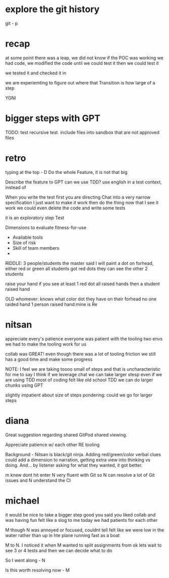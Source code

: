 # explore the git history
git - p



# recap
at some point there was a leap, we did not know if the POC 
was working
we had code, we modified the code until we could test it
 then 
 we could test it

 we tested it and checked it in

 we are experiemting to figure out where that Transition is
 how large of a step

 YGNI

# bigger steps with GPT
TODO:
test recursive
test. include files into sandbox that are not approved files

# retro
typing at the top - D
Do the whole Feature, 
it is not that big

Describe the feature to GPT
can we use TDD?
use english in a test context, instead of 

When you write the test first you are directing Chat into a very narrow specification
I just want to make it work
then 
do the thing now that I see it work 
we could even delete the code and write some tests

it is an exploratory step
Test

Dimensions to evaluate fitness-for-use
- Available tools
- Size of risk
- Skill of team members
- 

RIDDLE:
3 people/students
the master said 
I will paint a dot on forhead, 
either red or green
all students got red dots
they can see the other 2 students

raise your hand if you see at least 1 red dot
all raised hands
then a student 
raised hand

OLD
whomever: knows what color dot they have on their forhead
no one raided hand
1 person raised hand:mine is Re


# nitsan
appreciate every's patience
everyone was patient with the tooling
two envs we had to make the tooling work for us

collab was GREAT!
even though there was a lot of tooling friction 
we still has a good time and make some progress

NOTE:   I feel we are taking toooo small of steps
and that is uncharacteristic for me to say
I think if we leverage chat we can take larger stesp even if we are using TDD
most of coding felt like old school TDD
we can do larger chunks using GPT

slightly impatient about size of steps
pondering:  could we go for larger steps 

# diana

Great suggestion regarding shared GitPod shared viewing.

Appreciate patience w/ each other RE tooling

Background - Nitsan is black/git ninja.  Adding red/green/color verbal clues could add a dimension to narration, getting extra view into thinking vs doing.  And... by listener asking for what they wanted, it got better.

m knew dont hit enter
N very fluent with Git so N can resolve a lot of Git issues
and N understand the CI 




# michael
it would be nice to take a bigger step
good you said you liked collab and was having fun
felt like a slog to me today
we had patients for each other

M though N was annoyed or focused, couldnt tell
felt like we were low in the water
rather than up in hte plane running fast as a boat

M to N. I noticed it when M wanted to split assignments from <delcartions>
ok lets wait to see 3 or 4 tests and then we can decide what to do

So I went along - N

Is this worth resolving now - M
